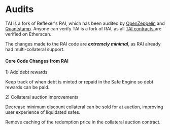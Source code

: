 # Audits

TAI is a fork of Reflexer's RAI, which has been audited by [OpenZeppelin](https://github.com/reflexer-labs/geb-audits/tree/master/open-zeppelin/core-contracts) and [Quantstamp](https://github.com/reflexer-labs/geb-audits/tree/master/quantstamp/helper-contracts). Anyone can verify TAI is a fork of RAI, as all [TAI contracts ](../tai-protocol-in-depth/contracts/contract-addresses.md)are verified on Etherscan.

The changes made to the RAI code are _**extremely minimal**_, as RAI already had multi-collateral support.

#### Core Code Changes from RAI

1\) Add debt rewards

&#x20;Keep track of when debt is minted or repaid in the Safe Engine so debt rewards can be paid.

2\) Collateral auction improvements

Decrease minimum discount collateral can be sold for at auction, improving user experience of liquidated safes.

Remove caching of the redemption price in the collateral auction contract.









